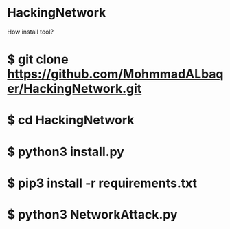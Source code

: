 # HackingNetwork
How install tool?
# $ git clone https://github.com/MohmmadALbaqer/HackingNetwork.git
# $ cd HackingNetwork
# $ python3 install.py
# $ pip3 install -r requirements.txt
# $ python3 NetworkAttack.py
